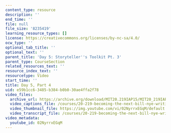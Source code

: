 ```yaml
---
content_type: resource
description: ''
end_time: ''
file: null
file_size: '8235419'
learning_resource_types: []
license: https://creativecommons.org/licenses/by-nc-sa/4.0/
ocw_type: ''
optional_tab_title: ''
optional_text: ''
parent_title: 'Day 5: Storyteller''s Toolkit Pt. 3'
parent_type: CourseSection
related_resources_text: ''
resource_index_text: ''
resourcetype: Video
start_time: ''
title: Day 5, Part 4
uid: e59b1cc6-3485-b384-b0b0-30ae4ffa2f78
video_files:
  archive_url: https://archive.org/download/MIT20.219IAP15/MIT20_219IAP15_D05P4_300k.mp4
  video_captions_file: /courses/20-219-becoming-the-next-bill-nye-writing-and-hosting-the-educational-show-january-iap-2015/4359f77b519d556499a70c8ba1e8c1a9_02NyrrxEGqM.vtt
  video_thumbnail_file: https://img.youtube.com/vi/02NyrrxEGqM/default.jpg
  video_transcript_file: /courses/20-219-becoming-the-next-bill-nye-writing-and-hosting-the-educational-show-january-iap-2015/c4a1c391975565aed48b8647f3118b21_02NyrrxEGqM.pdf
video_metadata:
  youtube_id: 02NyrrxEGqM
---
```

